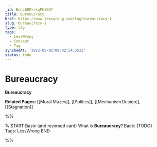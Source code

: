 ```yaml
---
_id: BcnLB8PkrkqPhZ6XY
title: Bureaucracy
href: https://www.lesswrong.com/tag/bureaucracy-1
slug: bureaucracy-1
type: tag
tags:
  - LessWrong
  - Concept
  - Tag
synchedAt: '2022-09-01T09:42:54.353Z'
status: todo
---
```


# Bureaucracy

**Bureaucracy**

**Related Pages:** [[Moral Mazes]], [[Politics]], [[Mechanism Design]], [[Stagnation]]


%%

% START
Basic (and reversed card)
What is **Bureaucracy**?
Back: {TODO}
Tags: LessWrong
END
<!--ID: 1663157017159-->


%%
	

